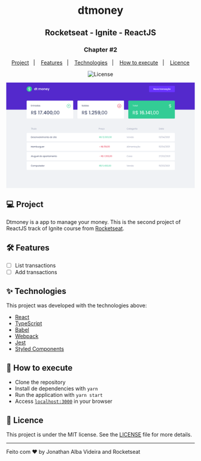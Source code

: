 <h1 align="center">dtmoney</h1>
<h2 align="center">Rocketseat - Ignite - ReactJS</h2>

<h3 align="center">Chapter #2</h3>
<p align="center">
  <a href="#-Project">Project</a>&nbsp;&nbsp;&nbsp;|&nbsp;&nbsp;&nbsp;
  <a href="#-Features">Features</a>&nbsp;&nbsp;&nbsp;|&nbsp;&nbsp;&nbsp;
  <a href="#-Technologies">Technologies</a>&nbsp;&nbsp;&nbsp;|&nbsp;&nbsp;&nbsp;
  <a href="#-How-to-execute">How to execute</a>&nbsp;&nbsp;&nbsp;|&nbsp;&nbsp;&nbsp;
  <a href="#-Licence">Licence</a>
</p>

<p align="center">
  <img alt="License" src="https://img.shields.io/static/v1?label=license&message=MIT&color=069446&labelColor=000000">
</p>

<img align="center" src=".github/images/dtmoney-project.png" slt="to.do" />

## 💻 Project

Dtmoney is a app to manage your money. This is the second project of ReactJS track of Ignite course from [Rocketseat](https://rocketseat.com.br/).

## 🛠️ Features

- [ ] List transactions
- [ ] Add transactions

## ✨ Technologies

This project was developed with the technologies above:

- [React](https://reactjs.org)
- [TypeScript](https://www.typescriptlang.org)
- [Babel](https://babeljs.io)
- [Webpack](https://webpack.js.org)
- [Jest](https://jestjs.io)
- [Styled Components](https://styled-components.com)

## 🚀 How to execute

- Clone the repository
- Install de dependencies with `yarn`
- Run the application with `yarn start`
- Access [`localhost:3000`](http://localhost:3000) in your browser

## 📄 Licence

This project is under the MIT license. See the [LICENSE](./LICENSE) file for more details.

---

Feito com ♥ by Jonathan Alba Videira and Rocketseat

